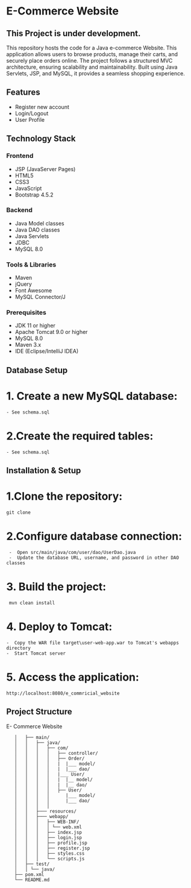 # E-Commerce Website
## This Project is under development.
This repository hosts the code for a Java e-commerce Website. This application allows users to browse products, manage their carts, and securely place orders online. The project follows a structured MVC architecture, ensuring scalability and maintainability. Built using Java Servlets, JSP, and MySQL, it provides a seamless shopping experience.
## Features
- Register new account
- Login/Logout
- User Profile
## Technology Stack
### Frontend
- JSP (JavaServer Pages)
- HTML5
- CSS3
- JavaScript
- Bootstrap 4.5.2
### Backend
-  Java Model classes
- Java DAO classes
- Java Servlets
- JDBC
- MySQL 8.0
### Tools & Libraries
- Maven
- jQuery
- Font Awesome
- MySQL Connector/J
### Prerequisites
- JDK 11 or higher
- Apache Tomcat 9.0 or higher
- MySQL 8.0
- Maven 3.x
- IDE (Eclipse/IntelliJ IDEA)
## Database Setup

# 1. Create a new MySQL database:
    - See schema.sql
# 2.Create the required tables:
    - See schema.sql
## Installation & Setup
# 1.Clone the repository:
    git clone 
# 2.Configure database connection:
     -  Open src/main/java/com/user/dao/UserDao.java 
     -  Update the database URL, username, and password in other DAO classes
# 3. Build the project:
     mvn clean install
# 4. Deploy to Tomcat:
    -  Copy the WAR file target\user-web-app.war to Tomcat's webapps directory
    -  Start Tomcat server

# 5. Access the application:
    http://localhost:8080/e_commricial_website

## Project Structure

   E- Commerce Website

```   ├── src/
   │   ├── main/
   │   │   ├── java/
   │   │   │   ├── com/
   │   │   │   │   ├── controller/
   │   │   │   │   ├── Order/
   │   │   │   │   |  |___ model/
   │   │   │   │   |  |___ dao/
   │   │   │   │   |___ User/
   │   │   │   │   |  |__ model/
   │   │   │   │   |  |__ dao/
   │   │   │   │   ├── User/
   │   │   │   │      |___ model/
   │   │   │   │      |___ dao/
   │   │   │   │   
   │   │   ├─── resources/
   │   │   ├─── webapp/
   │   │   │   ├── WEB-INF/
   │   │   │   │ └── web.xml
   │   │   │   ├── index.jsp
   │   │   │   ├── login.jsp
   │   │   │   ├── profile.jsp
   │   │   │   ├── register.jsp
   │   │   │   ├── styles.css
   │   │   │   └── scripts.js
   │   ├── test/
   │   │ └── java/
   ├── pom.xml
   └── README.md
